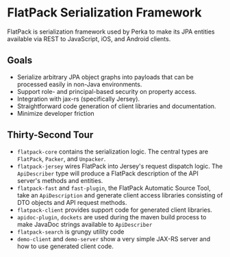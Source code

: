 # FlatPack Serialization Framework

FlatPack is serialization framework used by Perka to make its JPA entities available via REST to JavaScript, iOS, and Android clients.

## Goals

* Serialize arbitrary JPA object graphs into payloads that can be processed easily in non-Java environments.
* Support role- and principal-based security on property access.
* Integration with jax-rs (specifically Jersey).
* Straightforward code generation of client libraries and documentation.
* Minimize developer friction

## Thirty-Second Tour

* `flatpack-core` contains the serialization logic. The central types are `FlatPack`, `Packer`, and `Unpacker`.
* `flatpack-jersey` wires FlatPack into Jersey's request dispatch logic. The `ApiDescriber` type will produce a FlatPack description of the API server's methods and entities.
* `flatpack-fast` and `fast-plugin`, the FlatPack Automatic Source Tool, take an `ApiDescription` and generate client access libraries consisting of DTO objects and API request methods.
* `flatpack-client` provides support code for generated client libraries.
* `apidoc-plugin`, `dockets` are used during the maven build process to make JavaDoc strings available to `ApiDescriber`
* `flatpack-search` is grungy utility code
* `demo-client` and `demo-server` show a very simple JAX-RS server and how to use generated client code.
